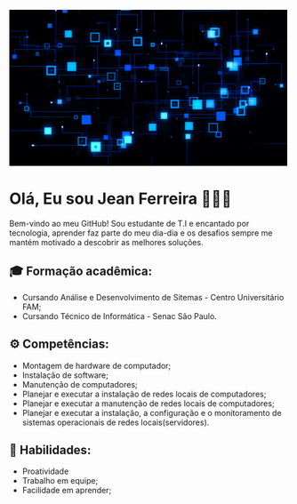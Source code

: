 ![](J4o.gif "gif")

# Olá, Eu sou Jean Ferreira 🙋🏻‍♂️

Bem-vindo ao meu GitHub! Sou estudante de T.I e encantado por tecnologia, aprender faz parte do meu dia-dia e os desafios sempre me mantém motivado a descobrir as melhores soluções.

##  🎓 Formação acadêmica:

- Cursando Análise e Desenvolvimento de Sitemas - Centro Universitário FAM;
- Cursando Técnico de Informática - Senac São Paulo.

## ⚙️ Competências: 

- Montagem de hardware de computador;
- Instalação de software;
- Manutenção de computadores;
- Planejar e executar a instalação de redes locais de computadores;
- Planejar e executar a manutenção de redes locais de computadores;
- Planejar e executar a instalação, a configuração e o monitoramento de sistemas operacionais de redes locais(servidores).

## 🧰 Habilidades:
- Proatividade
- Trabalho em equipe;
- Facilidade em aprender;






